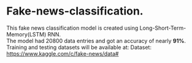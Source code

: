 # Fake-news-classification.

This fake news classification model is created using Long-Short-Term-Memory(LSTM) RNN. <br>
The model had 20800 data entries and got an accuracy of nearly <b>91%</b>. <br>
Training and testing datasets will be available at:
Dataset: https://www.kaggle.com/c/fake-news/data#
